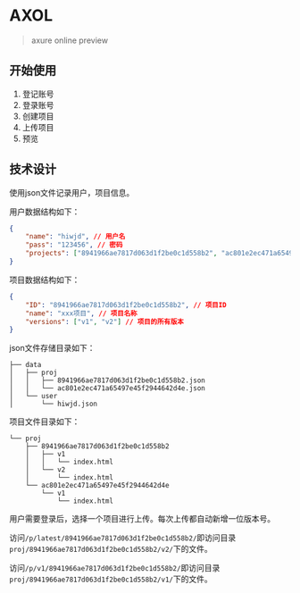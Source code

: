# AXOL

> axure online preview

## 开始使用

1. 登记账号
2. 登录账号
3. 创建项目
4. 上传项目
5. 预览

## 技术设计

使用json文件记录用户，项目信息。

用户数据结构如下：
```json
{
    "name": "hiwjd", // 用户名
    "pass": "123456", // 密码
    "projects": ["8941966ae7817d063d1f2be0c1d558b2", "ac801e2ec471a65497e45f2944642d4e"] // 下属项目ID组
}
```

项目数据结构如下：
```json
{
    "ID": "8941966ae7817d063d1f2be0c1d558b2", // 项目ID
    "name": "xxx项目", // 项目名称
    "versions": ["v1", "v2"] // 项目的所有版本
}
```

json文件存储目录如下：
```
├── data
│   ├── proj
│   │   ├── 8941966ae7817d063d1f2be0c1d558b2.json
│   │   └── ac801e2ec471a65497e45f2944642d4e.json
│   └── user
│       └── hiwjd.json
```

项目文件目录如下：
```
└── proj
    ├── 8941966ae7817d063d1f2be0c1d558b2
    │   ├── v1
    │   │   └── index.html
    │   └── v2
    │       └── index.html
    └── ac801e2ec471a65497e45f2944642d4e
        └── v1
            └── index.html
```

用户需要登录后，选择一个项目进行上传。每次上传都自动新增一位版本号。

访问`/p/latest/8941966ae7817d063d1f2be0c1d558b2/`即访问目录`proj/8941966ae7817d063d1f2be0c1d558b2/v2/`下的文件。

访问`/p/v1/8941966ae7817d063d1f2be0c1d558b2/`即访问目录`proj/8941966ae7817d063d1f2be0c1d558b2/v1/`下的文件。